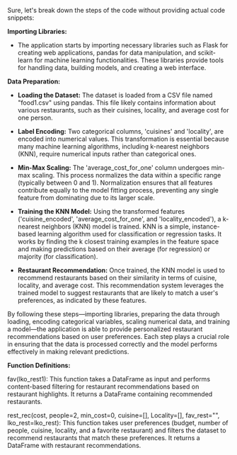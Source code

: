 Sure, let's break down the steps of the code without providing actual code snippets:

**Importing Libraries:**
- The application starts by importing necessary libraries such as Flask for creating web applications, pandas for data manipulation, and scikit-learn for machine learning functionalities. These libraries provide tools for handling data, building models, and creating a web interface.

**Data Preparation:**
- **Loading the Dataset:** The dataset is loaded from a CSV file named "food1.csv" using pandas. This file likely contains information about various restaurants, such as their cuisines, locality, and average cost for one person.
  
- **Label Encoding:** Two categorical columns, 'cuisines' and 'locality', are encoded into numerical values. This transformation is essential because many machine learning algorithms, including k-nearest neighbors (KNN), require numerical inputs rather than categorical ones.

- **Min-Max Scaling:** The 'average_cost_for_one' column undergoes min-max scaling. This process normalizes the data within a specific range (typically between 0 and 1). Normalization ensures that all features contribute equally to the model fitting process, preventing any single feature from dominating due to its larger scale.

- **Training the KNN Model:** Using the transformed features ('cuisine_encoded', 'average_cost_for_one', and 'locality_encoded'), a k-nearest neighbors (KNN) model is trained. KNN is a simple, instance-based learning algorithm used for classification or regression tasks. It works by finding the k closest training examples in the feature space and making predictions based on their average (for regression) or majority (for classification).

- **Restaurant Recommendation:** Once trained, the KNN model is used to recommend restaurants based on their similarity in terms of cuisine, locality, and average cost. This recommendation system leverages the trained model to suggest restaurants that are likely to match a user's preferences, as indicated by these features.

By following these steps—importing libraries, preparing the data through loading, encoding categorical variables, scaling numerical data, and training a model—the application is able to provide personalized restaurant recommendations based on user preferences. Each step plays a crucial role in ensuring that the data is processed correctly and the model performs effectively in making relevant predictions.

**Function Definitions:**

fav(lko_rest1): This function takes a DataFrame as input and performs content-based filtering for restaurant recommendations based on restaurant highlights. It returns a DataFrame containing recommended restaurants.

rest_rec(cost, people=2, min_cost=0, cuisine=[], Locality=[], fav_rest="", lko_rest=lko_rest): This function takes user preferences (budget, number of people, cuisine, locality, and a favorite restaurant) and filters the dataset to recommend restaurants that match these preferences. It returns a DataFrame with restaurant recommendations. 
